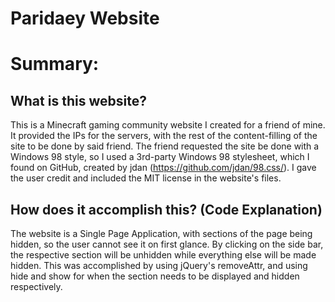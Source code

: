 # Paridaey Website

# Summary:
## What is this website?
This is a Minecraft gaming community website I created for a friend of mine. It provided the IPs for the servers, with the rest of the
content-filling of the site to be done by said friend. The friend requested the site be done with a Windows 98 style, so I used a 3rd-party
Windows 98 stylesheet, which I found on GitHub, created by jdan (https://github.com/jdan/98.css/). I gave the user credit and included the
MIT license in the website's files.

## How does it accomplish this? (Code Explanation)
The website is a Single Page Application, with sections of the page being hidden, so the user cannot see it on first glance. By clicking on
the side bar, the respective section will be unhidden while everything else will be made hidden. This was accomplished by using jQuery's
removeAttr, and using hide and show for when the section needs to be displayed and hidden respectively.